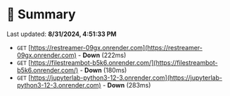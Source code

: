 # 📖 Summary
Last updated: **8/31/2024, 4:51:33 PM**

- `GET` [https://restreamer-09gx.onrender.com](https://restreamer-09gx.onrender.com) - **Down** (222ms)
- `GET` [https://filestreambot-b5k6.onrender.com/](https://filestreambot-b5k6.onrender.com/) - **Down** (180ms)
- `GET` [https://jupyterlab-python3-12-3.onrender.com](https://jupyterlab-python3-12-3.onrender.com) - **Down** (283ms)
